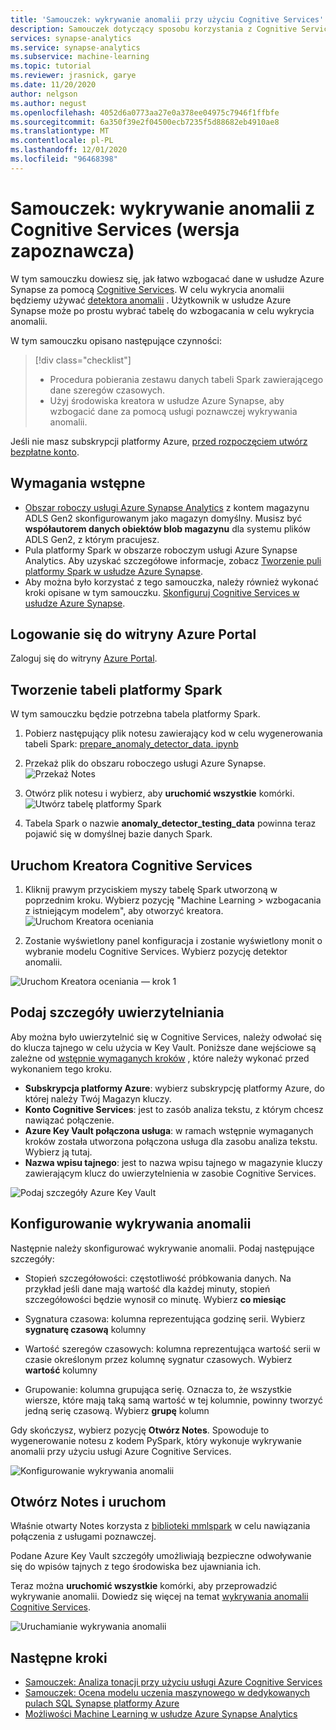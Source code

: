 ```yaml
---
title: 'Samouczek: wykrywanie anomalii przy użyciu Cognitive Services'
description: Samouczek dotyczący sposobu korzystania z Cognitive Services na potrzeby wykrywania anomalii w Synapse
services: synapse-analytics
ms.service: synapse-analytics
ms.subservice: machine-learning
ms.topic: tutorial
ms.reviewer: jrasnick, garye
ms.date: 11/20/2020
author: nelgson
ms.author: negust
ms.openlocfilehash: 4052d6a0773aa27e0a378ee04975c7946f1ffbfe
ms.sourcegitcommit: 6a350f39e2f04500ecb7235f5d88682eb4910ae8
ms.translationtype: MT
ms.contentlocale: pl-PL
ms.lasthandoff: 12/01/2020
ms.locfileid: "96468398"
---
```

# <a name="tutorial-anomaly-detection-with-cognitive-services-preview"></a>Samouczek: wykrywanie anomalii z Cognitive Services (wersja zapoznawcza)

W tym samouczku dowiesz się, jak łatwo wzbogacać dane w usłudze Azure Synapse za pomocą [Cognitive Services](https://go.microsoft.com/fwlink/?linkid=2147492). W celu wykrycia anomalii będziemy używać [detektora anomalii](https://go.microsoft.com/fwlink/?linkid=2147493) . Użytkownik w usłudze Azure Synapse może po prostu wybrać tabelę do wzbogacania w celu wykrycia anomalii.

W tym samouczku opisano następujące czynności:

> [!div class="checklist"]
> - Procedura pobierania zestawu danych tabeli Spark zawierającego dane szeregów czasowych.
> - Użyj środowiska kreatora w usłudze Azure Synapse, aby wzbogacić dane za pomocą usługi poznawczej wykrywania anomalii.

Jeśli nie masz subskrypcji platformy Azure, [przed rozpoczęciem utwórz bezpłatne konto](https://azure.microsoft.com/free/).

## <a name="prerequisites"></a>Wymagania wstępne

- [Obszar roboczy usługi Azure Synapse Analytics](../get-started-create-workspace.md) z kontem magazynu ADLS Gen2 skonfigurowanym jako magazyn domyślny. Musisz być **współautorem danych obiektów blob magazynu** dla systemu plików ADLS Gen2, z którym pracujesz.
- Pula platformy Spark w obszarze roboczym usługi Azure Synapse Analytics. Aby uzyskać szczegółowe informacje, zobacz [Tworzenie puli platformy Spark w usłudze Azure Synapse](../quickstart-create-sql-pool-studio.md).
- Aby można było korzystać z tego samouczka, należy również wykonać kroki opisane w tym samouczku. [Skonfiguruj Cognitive Services w usłudze Azure Synapse](tutorial-configure-cognitive-services-synapse.md).

## <a name="sign-in-to-the-azure-portal"></a>Logowanie się do witryny Azure Portal

Zaloguj się do witryny [Azure Portal](https://portal.azure.com/).

## <a name="create-a-spark-table"></a>Tworzenie tabeli platformy Spark

W tym samouczku będzie potrzebna tabela platformy Spark.

1. Pobierz następujący plik notesu zawierający kod w celu wygenerowania tabeli Spark: [prepare_anomaly_detector_data. ipynb](https://go.microsoft.com/fwlink/?linkid=2149577)

1. Przekaż plik do obszaru roboczego usługi Azure Synapse.
![Przekaż Notes](media/tutorial-cognitive-services/tutorial-cognitive-services-anomaly-00a.png)

1. Otwórz plik notesu i wybierz, aby **uruchomić wszystkie** komórki.
![Utwórz tabelę platformy Spark](media/tutorial-cognitive-services/tutorial-cognitive-services-anomaly-00b.png)

1. Tabela Spark o nazwie **anomaly_detector_testing_data** powinna teraz pojawić się w domyślnej bazie danych Spark.

## <a name="launch-cognitive-services-wizard"></a>Uruchom Kreatora Cognitive Services

1. Kliknij prawym przyciskiem myszy tabelę Spark utworzoną w poprzednim kroku. Wybierz pozycję "Machine Learning > wzbogacania z istniejącym modelem", aby otworzyć kreatora.
![Uruchom Kreatora oceniania](media/tutorial-cognitive-services/tutorial-cognitive-services-anomaly-00g.png)

2. Zostanie wyświetlony panel konfiguracja i zostanie wyświetlony monit o wybranie modelu Cognitive Services. Wybierz pozycję detektor anomalii.

![Uruchom Kreatora oceniania — krok 1](media/tutorial-cognitive-services/tutorial-cognitive-services-anomaly-00c.png)

## <a name="provide-authentication-details"></a>Podaj szczegóły uwierzytelniania

Aby można było uwierzytelnić się w Cognitive Services, należy odwołać się do klucza tajnego w celu użycia w Key Vault. Poniższe dane wejściowe są zależne od [wstępnie wymaganych kroków](tutorial-configure-cognitive-services-synapse.md) , które należy wykonać przed wykonaniem tego kroku.

- **Subskrypcja platformy Azure**: wybierz subskrypcję platformy Azure, do której należy Twój Magazyn kluczy.
- **Konto Cognitive Services**: jest to zasób analiza tekstu, z którym chcesz nawiązać połączenie.
- **Azure Key Vault połączona usługa**: w ramach wstępnie wymaganych kroków została utworzona połączona usługa dla zasobu analiza tekstu. Wybierz ją tutaj.
- **Nazwa wpisu tajnego**: jest to nazwa wpisu tajnego w magazynie kluczy zawierającym klucz do uwierzytelnienia w zasobie Cognitive Services.

![Podaj szczegóły Azure Key Vault](media/tutorial-cognitive-services/tutorial-cognitive-services-anomaly-00d.png)

## <a name="configure-anomaly-detection"></a>Konfigurowanie wykrywania anomalii

Następnie należy skonfigurować wykrywanie anomalii. Podaj następujące szczegóły:

- Stopień szczegółowości: częstotliwość próbkowania danych. Na przykład jeśli dane mają wartość dla każdej minuty, stopień szczegółowości będzie wynosił co minutę. Wybierz **co miesiąc** 

- Sygnatura czasowa: kolumna reprezentująca godzinę serii. Wybierz **sygnaturę czasową** kolumny

- Wartość szeregów czasowych: kolumna reprezentująca wartość serii w czasie określonym przez kolumnę sygnatur czasowych. Wybierz **wartość** kolumny

- Grupowanie: kolumna grupująca serię. Oznacza to, że wszystkie wiersze, które mają taką samą wartość w tej kolumnie, powinny tworzyć jedną serię czasową. Wybierz **grupę** kolumn

Gdy skończysz, wybierz pozycję **Otwórz Notes**. Spowoduje to wygenerowanie notesu z kodem PySpark, który wykonuje wykrywanie anomalii przy użyciu usługi Azure Cognitive Services.

![Konfigurowanie wykrywania anomalii](media/tutorial-cognitive-services/tutorial-cognitive-services-anomaly-00e.png)

## <a name="open-notebook-and-run"></a>Otwórz Notes i uruchom

Właśnie otwarty Notes korzysta z [biblioteki mmlspark](https://github.com/Azure/mmlspark) w celu nawiązania połączenia z usługami poznawczej.

Podane Azure Key Vault szczegóły umożliwiają bezpieczne odwoływanie się do wpisów tajnych z tego środowiska bez ujawniania ich.

Teraz można **uruchomić wszystkie** komórki, aby przeprowadzić wykrywanie anomalii. Dowiedz się więcej na temat [wykrywania anomalii Cognitive Services](https://go.microsoft.com/fwlink/?linkid=2147493).

![Uruchamianie wykrywania anomalii](media/tutorial-cognitive-services/tutorial-cognitive-services-anomaly-00f.png)

## <a name="next-steps"></a>Następne kroki

- [Samouczek: Analiza tonacji przy użyciu usługi Azure Cognitive Services](tutorial-cognitive-services-sentiment.md)
- [Samouczek: Ocena modelu uczenia maszynowego w dedykowanych pulach SQL Synapse platformy Azure](tutorial-sql-pool-model-scoring-wizard.md)
- [Możliwości Machine Learning w usłudze Azure Synapse Analytics](what-is-machine-learning.md)